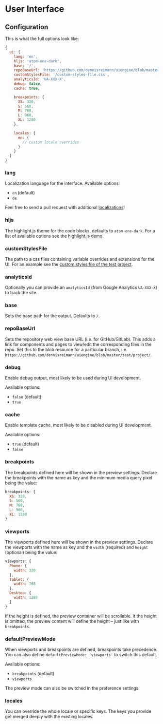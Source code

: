 # User Interface

## Configuration

This is what the full options look like:

```js
{
  ui: {
    lang: 'en',
    hljs: 'atom-one-dark',
    base: '/',
    repoBaseUrl: 'https://github.com/dennisreimann/uiengine/blob/master/test/project/',
    customStylesFile: '/custom-styles-file.css',
    analyticsId: 'UA-XXX-X',
    debug: false,
    cache: true,

    breakpoints: {
      XS: 320,
      S: 560,
      M: 760,
      L: 960,
      XL: 1280
    },

    locales: {
      en: {
        // custom locale overrides
      }
    }
  }
}
```

### lang

Localization language for the interface. Available options:

- `en` (default)
- `de`

Feel free to send a pull request with additional [localizations](../packages/ui/src/locales)!

### hljs

The highlight.js theme for the code blocks, defaults to `atom-one-dark`.
For a list of available options see the [highlight.js demo](https://highlightjs.org/static/demo/).

### customStylesFile

The path to a css files containing variable overrides and extensions for the UI.
For an example see the [custom styles file of the test project](../test/project/src/assets/styles/uiengine-custom-styles.css).

### analyticsId

Optionally you can provide an `analyticsId` (from Google Analytics `UA-XXX-X`) to track the site.

### base

Sets the base path for the output.
Defaults to `/`.

### repoBaseUrl

Sets the repository web view base URL (i.e. for GitHub/GitLab).
This adds a link for components and pages to view/edit the corresponding files in the repo.
Set this to the blob resource for a particular branch, i.e. `https://github.com/dennisreimann/uiengine/blob/master/test/project/`.

### debug

Enable debug output, most likely to be used during UI development.

Available options:

- `false` (default)
- `true`

### cache

Enable template cache, most likely to be disabled during UI development.

Available options:

- `true` (default)
- `false`

### breakpoints

The breakpoints defined here will be shown in the preview settings.
Declare the breakpoints with the name as key and the minimum media query pixel being the value:

```js
breakpoints: {
  XS: 320,
  S: 560,
  M: 768,
  L: 960,
  XL: 1280
}
```

### viewports

The viewports defined here will be shown in the preview settings.
Declare the viewports with the name as key and the `width` (required) and `height` (optional) being the value:

```js
viewports: {
  Phone: {
    width: 320
  },
  Tablet: {
    width: 768
  },
  Desktop: {
    width: 1280
  }
}
```

If the height is defined, the preview container will be scrollable.
It the height is omitted, the preview content will define the height – just like with `breakpoints`.

### defaultPreviewMode

When viewports and breakpoints are defined, breakpoints take precedence.
You can also define `defaultPreviewMode: 'viewports'` to switch this default.

Available options:

- `breakpoints` (default)
- `viewports`

The preview mode can also be switched in the preference settings.

### locales

You can override the whole locale or specific keys.
The keys you provide get merged deeply with the existing locales.
